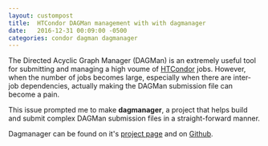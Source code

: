 ```yaml
---
layout: custompost
title:  HTCondor DAGMan management with with dagmanager
date:   2016-12-31 00:09:00 -0500
categories: condor dagman dagmanager
---
```



The Directed Acyclic Graph Manager (DAGMan) is an extremely useful tool for submitting and managing a high voume of [HTCondor](https://research.cs.wisc.edu/htcondor/) jobs. However, when the number of jobs becomes large, especially when there are inter-job dependencies, actually making the DAGMan submission file can become a pain.

This issue prompted me to make **dagmanager**, a project that helps build and submit complex DAGMan submission files in a straight-forward manner.

Dagmanager can be found on it's <a class='underlined' href='http://www.jamesbourbeau.com/dagmanager'>project page</a> and on <a class='underlined' href='https://github.com/jrbourbeau/dagmanager'>Github</a>.
